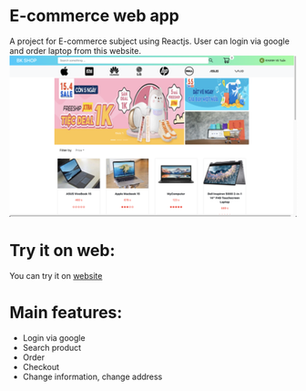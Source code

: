 # E-commerce web app
A project for E-commerce subject using Reactjs. User can login via google and order laptop from this website. 
![image main feature](/images/main-page.png)
# Try it on web:
You can try it on [website](https://e-commerce-7953b.web.app/)

# Main features:
+ Login via google
+ Search product
+ Order
+ Checkout
+ Change information, change address
